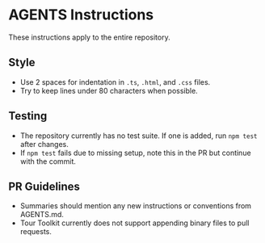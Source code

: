 # AGENTS Instructions

These instructions apply to the entire repository.

## Style
- Use 2 spaces for indentation in `.ts`, `.html`, and `.css` files.
- Try to keep lines under 80 characters when possible.

## Testing
- The repository currently has no test suite. If one is added, run `npm test` after changes.
- If `npm test` fails due to missing setup, note this in the PR but continue with the commit.

## PR Guidelines
- Summaries should mention any new instructions or conventions from AGENTS.md.
- Tour Toolkit currently does not support appending binary files to pull requests.

